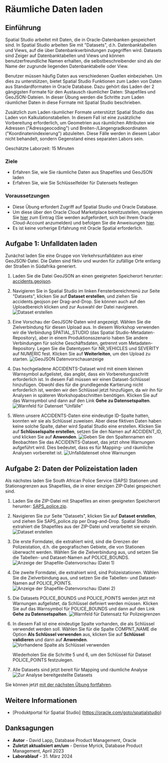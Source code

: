 # Räumliche Daten laden

## Einführung

Spatial Studio arbeitet mit Daten, die in Oracle-Datenbanken gespeichert sind. In Spatial Studio arbeiten Sie mit "Datasets", d.h. Datenbanktabellen und Views, auf die über Datenbankverbindungen zugegriffen wird. Datasets sind Zeiger auf Datenbanktabellen und Views und können benutzerfreundliche Namen erhalten, die selbstbeschreibender sind als der Name der zugrunde liegenden Datenbanktabelle oder View.

Benutzer müssen häufig Daten aus verschiedenen Quellen einbeziehen. Um dies zu unterstützen, bietet Spatial Studio Funktionen zum Laden von Daten aus Standardformaten in Oracle Database. Dazu gehört das Laden der 2 gängigsten Formate für den Austausch räumlicher Daten: Shapefiles und GeoJSON-Dateien. In dieser Übung werden die Schritte zum Laden räumlicher Daten in diese Formate mit Spatial Studio beschrieben.

Zusätzlich zum Laden räumlicher Formate unterstützt Spatial Studio das Laden von Kalkulationstabellen. In diesem Fall ist eine zusätzliche Vorbereitung erforderlich, um Geometrien aus räumlichen Attributen wie Adressen ("Adressgeocoding") und Breiten-/Längengradkoordinaten ("Koordinatenindexierung") abzuleiten. Diese Fälle werden in diesem Labor nicht behandelt, sondern Gegenstand eines separaten Labors sein.

Geschätzte Laborzeit: 15 Minuten

### Ziele

*   Erfahren Sie, wie Sie räumliche Daten aus Shapefiles und GeoJSON laden
*   Erfahren Sie, wie Sie Schlüsselfelder für Datensets festlegen

### Voraussetzungen

*   Diese Übung erfordert Zugriff auf Spatial Studio und Oracle Database.
*   Um diese über den Oracle Cloud Marketplace bereitzustellen, navigieren Sie [hier](https://cloud.oracle.com/marketplace/application/71472162/overview) zum Eintrag (Sie werden aufgefordert, sich bei Ihrem Oracle Cloud-Account anzumelden) und befolgen Sie die Anweisungen [hier](https://blogs.oracle.com/database/post/oracle-spatial-studio-221-now-on-cloud-marketplace).
*   Es ist keine vorherige Erfahrung mit Oracle Spatial erforderlich.

## Aufgabe 1: Unfalldaten laden

Zunächst laden Sie eine Gruppe von Verkehrsunfalldaten aus einer GeoJSON-Datei. Die Daten sind fiktiv und wurden für zufällige Orte entlang der Straßen in Südafrika generiert.

1.  Laden Sie die Datei GeoJSON an einen geeigneten Speicherort herunter: [accidents.geojson](https://objectstorage.us-ashburn-1.oraclecloud.com/p/VEKec7t0mGwBkJX92Jn0nMptuXIlEpJ5XJA-A6C9PymRgY2LhKbjWqHeB5rVBbaV/n/c4u04/b/livelabsfiles/o/data-management-library-files/accidents.geojson).
    
2.  Navigieren Sie in Spatial Studio im linken Fensterbereichmenü zur Seite "Datasets", klicken Sie auf **Dataset erstellen**, und ziehen Sie accidents.geojson per Drag-and-Drop. Sie können auch auf den Uploadbereich klicken und zur Auswahl der Datei navigieren. ![Dataset erstellen](images/load-data-1.png)
    
3.  Eine Vorschau der GeoJSON-Daten wird angezeigt. Wählen Sie die Zielverbindung für diesen Upload aus. In diesem Workshop verwenden wir die Verbindung SPATIAL\_STUDIO (das Spatial Studio-Metadaten-Repository), aber in einem Produktionsszenario haben Sie andere Verbindungen für solche Geschäftsdaten, getrennt vom Metadaten-Repository. Legen Sie die Datentypen für NR\_VEHICLES und SEVERITY auf NUMERIC fest. Klicken Sie auf **Weiterleiten**, um den Upload zu starten. ![GeoJSON Datenvorschauanzeige](images/load-data-2.png)
    
4.  Das hochgeladene ACCIDENTS-Dataset wird mit einem kleinen Warnsymbol aufgelistet, das angibt, dass ein Vorbereitungsschritt erforderlich ist. In diesem Fall müssen wir einen Dataset-Schlüssel hinzufügen. Obwohl dies für die grundlegende Kartierung nicht erforderlich ist, werden wir den Schlüssel jetzt hinzufügen, da wir ihn für Analysen in späteren Workshopabschnitten benötigen. Klicken Sie auf das Warnsymbol und dann auf den Link **Gehe zu Datensetspalten**. ![Warnfeld für Datenset "Unfälle"](images/load-data-3.png)
    
5.  Wenn unsere ACCIDENTS-Daten eine eindeutige ID-Spalte hatten, konnten wir sie als Schlüssel zuweisen. Aber diese fiktiven Daten haben keine solche Spalte, daher wird Spatial Studio eine erstellen. Klicken Sie auf **Schlüsselspalte erstellen**, setzen Sie den Namen auf ACCIDENT\_ID, und klicken Sie auf **Anwenden**. ![Geben Sie den Spaltennamen ein](images/load-data-4.png) Beobachten Sie das ACCIDENTS-Dataset, das jetzt ohne Warnungen aufgeführt wird. Dies bedeutet, dass es für Mapping- und räumliche Analysen vorbereitet ist. ![Unfalldatenset ohne Warnungen](images/load-data-5.png)
    

## Aufgabe 2: Daten der Polizeistation laden

Als nächstes laden Sie South African Police Service (SAPS) Stationen und Stationsgrenzen aus Shapefiles, die in einer einzigen ZIP-Datei gespeichert sind.

1.  Laden Sie die ZIP-Datei mit Shapefiles an einen geeigneten Speicherort herunter: [SAPS\_police.zip](https://objectstorage.us-ashburn-1.oraclecloud.com/p/VEKec7t0mGwBkJX92Jn0nMptuXIlEpJ5XJA-A6C9PymRgY2LhKbjWqHeB5rVBbaV/n/c4u04/b/livelabsfiles/o/data-management-library-files/SAPS_police.zip).
    
2.  Navigieren Sie zur Seite "Datasets", klicken Sie auf **Dataset erstellen**, und ziehen Sie SAPS\_police.zip per Drag-and-Drop. Spatial Studio extrahiert die Shapefiles aus der ZIP-Datei und verarbeitet sie einzeln. ![Dataset erstellen](images/load-data-6.png)
    
3.  Die erste Formdatei, die extrahiert wird, sind die Grenzen der Polizeistation, d.h. die geografischen Gebiete, die von Stationen überwacht werden. Wählen Sie die Zielverbindung aus, und setzen Sie die Tabellen- und Dataset-Namen auf POLICE\_BOUNDS. ![Anzeige der Shapefile-Datenvorschau (Datei 1)](images/load-data-7.png)
    
4.  Die zweite Formdatei, die extrahiert wird, sind Polizeistationen. Wählen Sie die Zielverbindung aus, und setzen Sie die Tabellen- und Dataset-Namen auf POLICE\_POINTS. ![ Anzeige der Shapefile-Datenvorschau (Datei 2)](images/load-data-8.png)
    
5.  Die Datasets POLICE\_BOUNDS und POLICE\_POINTS werden jetzt mit Warnungen aufgelistet, da Schlüssel definiert werden müssen. Klicken Sie auf das Warnsymbol für POLICE\_BOUNDS und dann auf den Link **Gehe zu Datensetspalten**. ![ Warnfeld für Datensatz für Polizeigrenzen](images/load-data-9.png)
    
6.  In diesem Fall ist eine eindeutige Spalte vorhanden, die als Schlüssel verwendet werden soll. Wählen Sie für die Spalte COMPNT\_NAME die Option **Als Schlüssel verwenden** aus, klicken Sie auf **Schlüssel validieren** und dann auf **Anwenden**. ![Vorhandene Spalte als Schlüssel verwenden](images/load-data-10.png)
    
    Wiederholen Sie die Schritte 5 und 6, um den Schlüssel für Dataset POLICE\_POINTS festzulegen.
    
7.  Alle Datasets sind jetzt bereit für Mapping und räumliche Analyse ![Zur Analyse bereitgestellte Datasets](images/load-data-11.png)
    

Sie können jetzt [mit der nächsten Übung fortfahren](#next).

## Weitere Informationen

*   \[Produktportal für Spatial Studio\] (https://oracle.com/goto/spatialstudio)

## Danksagungen

*   **Autor** - David Lapp, Database Product Management, Oracle
*   **Zuletzt aktualisiert am/um** - Denise Myrick, Database Product Management, April 2023
*   **Laborablauf** - 31. März 2024